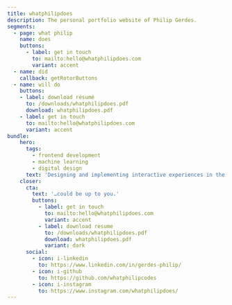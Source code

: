```yaml
---
title: whatphilipdoes
description: The personal portfolio website of Philip Gerdes.
segments:
  - page: what philip
    name: does
    buttons:
      - label: get in touch
        to: mailto:hello@whatphilipdoes.com
        variant: accent
  - name: did
    callback: getRotorButtons
  - name: will do
    buttons:
    - label: download résumé
      to: /downloads/whatphilipdoes.pdf
      download: whatphilipdoes.pdf
    - label: get in touch
      to: mailto:hello@whatphilipdoes.com
      variant: accent
bundle:
    hero:
      tags:
        - frontend development
        - machine learning
        - digital design
      text: 'Designing and implementing interactive experiences in the digital realm. Focused on web technologies, real-time visualization and machine learning.'
    closer:
      cta:
        text: '…could be up to you.'
        buttons:
          - label: get in touch
            to: mailto:hello@whatphilipdoes.com
            variant: accent
          - label: download resume
            to: /downloads/whatphilipdoes.pdf
            download: whatphilipdoes.pdf
            variant: dark
      social:
        - icon: i-linkedin
          to: https://www.linkedin.com/in/gerdes-philip/
        - icon: i-github
          to: https://github.com/whatphilipcodes
        - icon: i-instagram
          to: https://www.instagram.com/whatphilipdoes/
---
```

